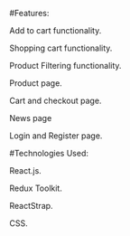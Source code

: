 #Features:

Add to cart functionality.

Shopping cart functionality.

Product Filtering functionality.

Product page.

Cart and checkout page.

News page

Login and Register page.


#Technologies Used:

React.js.

Redux Toolkit.

ReactStrap.

CSS.
